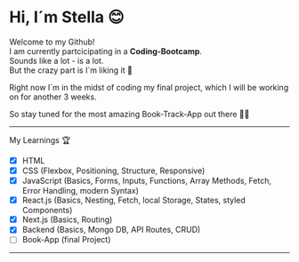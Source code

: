 # Hi, I´m Stella 😊

Welcome to my Github!  
I am currently partcicipating in a **Coding-Bootcamp**.  
Sounds like a lot - is a lot.  
But the crazy part is I´m liking it 😬  

Right now I´m in the midst of coding my final project, which I will be working on for another 3 weeks.

So stay tuned for the most amazing Book-Track-App out there 💪🏼

---
 My Learnings 🏆
 - [x] HTML
 - [x] CSS (Flexbox, Positioning, Structure, Responsive)
 - [x] JavaScript (Basics, Forms, Inputs, Functions, Array Methods, Fetch, Error Handling, modern Syntax)
 - [x] React.js (Basics, Nesting, Fetch, local Storage, States, styled Components)
 - [x] Next.js (Basics, Routing)
 - [x] Backend (Basics, Mongo DB, API Routes, CRUD)
 - [ ] Book-App (final Project)

---
